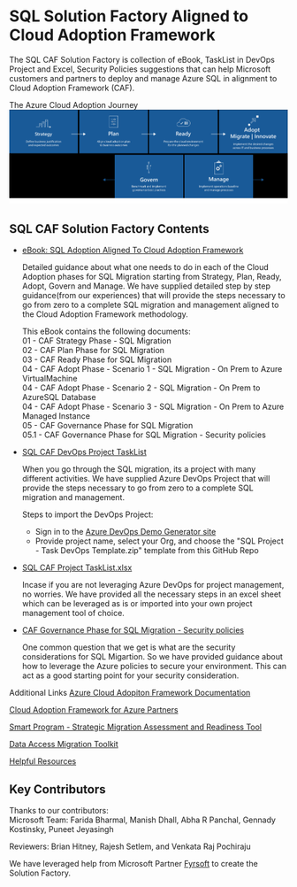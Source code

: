 # SQL Solution Factory Aligned to Cloud Adoption Framework # 
The SQL CAF Solution Factory is collection of eBook, TaskList in DevOps Project and Excel, Security Policies suggestions that can help Microsoft customers and partners to deploy and manage Azure SQL in alignment to Cloud Adoption Framework (CAF). 

 The Azure Cloud Adoption Journey
 ![CAF](https://github.com/faridabharmal/WVD_CAF_SolutionFactory/blob/master/TechnicalEnablement/CAF.png)

## SQL CAF Solution Factory Contents

* [eBook: SQL Adoption Aligned To Cloud Adoption Framework](https://github.com/faridabharmal/SQL_CAF_SolutionFactory/tree/master/TechnicalEnablement)

   Detailed guidance about what one needs to do in each of the Cloud Adoption phases for SQL Migration starting from Strategy, Plan, Ready, Adopt, Govern and Manage. We have supplied detailed step by step guidance(from our experiences) that will provide the steps necessary to go from zero to a complete SQL migration and management aligned to the Cloud Adoption Framework methodology.
   
   This eBook contains the following documents:    
      01 - CAF Strategy Phase - SQL Migration  
      02 - CAF Plan Phase for SQL Migration  
      03 - CAF Ready Phase for SQL Migration  
      04 - CAF Adopt Phase - Scenario 1 - SQL Migration - On Prem to Azure VirtualMachine  
      04 - CAF Adopt Phase - Scenario 2 - SQL Migration - On Prem to AzureSQL Database  
      04 - CAF Adopt Phase - Scenario 3 - SQL Migration - On Prem to Azure Managed Instance  
      05 - CAF Governance Phase for SQL Migration  
      05.1 - CAF Governance Phase for SQL Migration - Security policies  


*  [SQL CAF DevOps Project TaskList](https://github.com/faridabharmal/SQL_CAF_SolutionFactory/tree/master/TechnicalEnablement)

    When you go through the SQL migration, its a project with many different activities. We have supplied Azure DevOps Project that will provide the steps necessary to go from zero to a complete SQL migration and management. 

    Steps to import the DevOps Project:  
    * Sign in to the [Azure DevOps Demo Generator site](https://docs.microsoft.com/en-us/)  
    * Provide project name, select your Org, and choose the "SQL Project - Task DevOps Template.zip" template from this GitHub Repo 

*  [SQL CAF Project TaskList.xlsx](https://github.com/faridabharmal/SQL_CAF_SolutionFactory/tree/master/TechnicalEnablement)

   Incase if you are not leveraging Azure DevOps for project management, no worries. We have provided all the necessary steps in an excel sheet which can be leveraged as is or imported into your own project management tool of choice.  

 
* [CAF Governance Phase for SQL Migration - Security policies](https://github.com/faridabharmal/SQL_CAF_SolutionFactory/tree/master/TechnicalEnablement)

   One common question that we get is what are the security considerations for SQL Migartion. So we have provided guidance about how to leverage the Azure policies to secure your environment. This can act as a good starting point for your security consideration. 


Additional Links
 [Azure Cloud Adopiton Framework Documentation](https://azure.microsoft.com/en-us/cloud-adoption-framework)

 [Cloud Adoption Framework for Azure Partners](https://www.microsoft.com/azure/partners/adopt?filters=all)

 [Smart Program - Strategic Migration Assessment and Readiness Tool](https://docs.microsoft.com/en-us/assessments/?mode=pre-assessment&session=local)

 [Data Access Migration Toolkit](https://marketplace.visualstudio.com/items?itemName=ms-databasemigration.data-access-migration-toolkit)

 [Helpful Resources](https://www.microsoft.com/azure/partners/b/enable/cloud-adoption-framework)

## Key Contributors
Thanks to our contributors:  
Microsoft Team: Farida Bharmal, Manish Dhall,  Abha R Panchal, Gennady Kostinsky, Puneet Jeyasingh 

Reviewers: Brian Hitney, Rajesh Setlem, and Venkata Raj Pochiraju 

We have leveraged help from Microsoft Partner [Fyrsoft](https://www.fyrsoft.com/) to create the Solution Factory. 